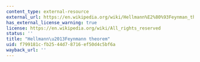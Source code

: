 ```yaml
---
content_type: external-resource
external_url: https://en.wikipedia.org/wiki/Hellmann%E2%80%93Feynman_theorem
has_external_license_warning: true
license: https://en.wikipedia.org/wiki/All_rights_reserved
status: ''
title: "Hellmann\u2013Feynmann theorem"
uid: f799181c-fb25-44d7-8716-ef50d4c5bf6a
wayback_url: ''
---
```

